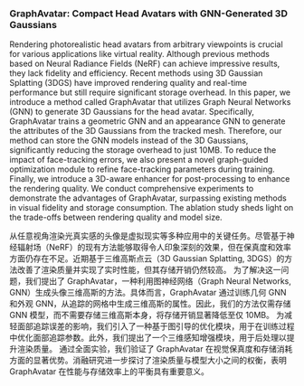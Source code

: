 ### GraphAvatar: Compact Head Avatars with GNN-Generated 3D Gaussians

Rendering photorealistic head avatars from arbitrary viewpoints is crucial for various applications like virtual reality. Although previous methods based on Neural Radiance Fields (NeRF) can achieve impressive results, they lack fidelity and efficiency. Recent methods using 3D Gaussian Splatting (3DGS) have improved rendering quality and real-time performance but still require significant storage overhead. In this paper, we introduce a method called GraphAvatar that utilizes Graph Neural Networks (GNN) to generate 3D Gaussians for the head avatar. Specifically, GraphAvatar trains a geometric GNN and an appearance GNN to generate the attributes of the 3D Gaussians from the tracked mesh. Therefore, our method can store the GNN models instead of the 3D Gaussians, significantly reducing the storage overhead to just 10MB. To reduce the impact of face-tracking errors, we also present a novel graph-guided optimization module to refine face-tracking parameters during training. Finally, we introduce a 3D-aware enhancer for post-processing to enhance the rendering quality. We conduct comprehensive experiments to demonstrate the advantages of GraphAvatar, surpassing existing methods in visual fidelity and storage consumption. The ablation study sheds light on the trade-offs between rendering quality and model size.

从任意视角渲染光真实感的头像是虚拟现实等多种应用中的关键任务。尽管基于神经辐射场（NeRF）的现有方法能够取得令人印象深刻的效果，但在保真度和效率方面仍存在不足。近期基于三维高斯点云（3D Gaussian Splatting, 3DGS）的方法改善了渲染质量并实现了实时性能，但其存储开销仍然较高。
为了解决这一问题，我们提出了 GraphAvatar，一种利用图神经网络（Graph Neural Networks, GNN）生成头像三维高斯的方法。具体而言，GraphAvatar 通过训练几何 GNN 和外观 GNN，从追踪的网格中生成三维高斯的属性。因此，我们的方法仅需存储 GNN 模型，而不需要存储三维高斯本身，将存储开销显著降低至仅 10MB。
为减轻面部追踪误差的影响，我们引入了一种基于图引导的优化模块，用于在训练过程中优化面部追踪参数。此外，我们提出了一个三维感知增强模块，用于后处理以提升渲染质量。
通过全面实验，我们验证了 GraphAvatar 在视觉保真度和存储消耗方面的显著优势。消融研究进一步探讨了渲染质量与模型大小之间的权衡，表明 GraphAvatar 在性能与存储效率上的平衡具有重要意义。

